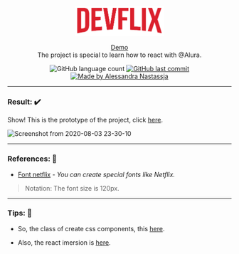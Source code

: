 <p align="center">
  <img src="https://raw.githubusercontent.com/Alessandra-Nastassja/IMERSAO-REACT-ALURA/master/src/assets/img/logo.png" width="200px" />
</p>
<p align="center">
  <a href="https://imersao-react-alura-lake.vercel.app/">Demo</a><br>
  The project is special to learn how to react with @Alura.
</p>
<p align="center">
  <img alt="GitHub language count" src="https://img.shields.io/github/repo-size/Alessandra-Nastassja/IMERSAO-REACT-ALURA?color=%23a72020">
  <a href="https://github.com/Alessandra-Nastassja/PROJECT-CALCULATOR/commits/master">
    <img alt="GitHub last commit" src="https://img.shields.io/github/last-commit/Alessandra-Nastassja/IMERSAO-REACT-ALURA?color=%23a72020">
  </a>
  <a href="https://www.linkedin.com/in/alessandra-nastassja/">
    <img alt="Made by Alessandra Nastassja" src="https://img.shields.io/badge/made%20by-AlessandraNastassja-%23a72020">
  </a>
</p>

******

### Result: ✔️

Show! This is the prototype of the project, click [here](https://www.figma.com/file/S0kNP36hbN7Iin1LDhMpNI/AluraFlix?node-id=0%3A1).

![Screenshot from 2020-08-03 23-30-10](https://user-images.githubusercontent.com/27302446/89246374-5e9e1e00-d5e1-11ea-9a0c-875864f596ee.png)

******

### References: 🔨

* [Font netflix](https://fontmeme.com/netflix-font/) - *You can create special fonts like Netflix.*

> Notation: The font size is 120px.


******
 
### Tips: 💭

* So, the class of create css components, this [here](https://www.youtube.com/watch?v=nDxp3YEpR1E&list=PLbcp5RKTX5wNF34qxISyWY6kignmhBQRT&index=1). 

* Also, the react imersion is [here](https://www.alura.com.br/imersao-react/aula01-react-aluraflix).

